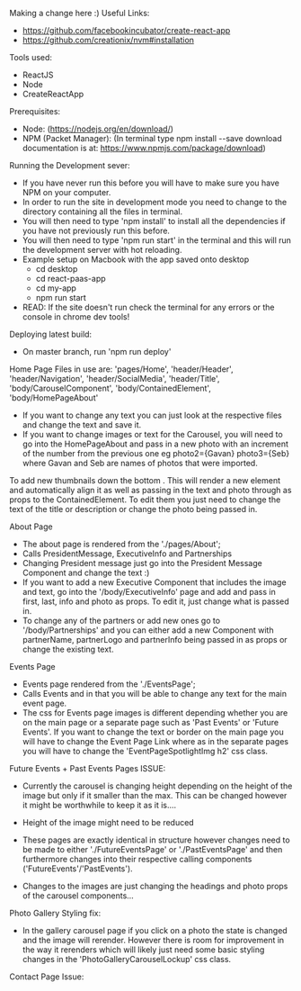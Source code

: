 Making a change here :)
Useful Links:
- https://github.com/facebookincubator/create-react-app
- https://github.com/creationix/nvm#installation

Tools used:
 - ReactJS
 - Node
 - CreateReactApp

 Prerequisites:
 - Node: (https://nodejs.org/en/download/)
 - NPM (Packet Manager): (In terminal type npm install --save download documentation is at: https://www.npmjs.com/package/download)
 

Running the Development sever:
- If you have never run this before you will have to make sure you have NPM on your computer.
- In order to run the site in development mode you need to change to the directory containing all the files in terminal.
- You will then need to type 'npm install' to install all the dependencies if you have not previously run this before.
- You will then need to type 'npm run start' in the terminal and this will run the development server with hot reloading.
- Example setup on Macbook with the app saved onto desktop
  - cd desktop
  - cd react-paas-app
  - cd my-app
  - npm run start
- READ: If the site doesn't run check the terminal for any errors or the console in chrome dev tools!

Deploying latest build:
- On master branch, run 'npm run deploy'

Home Page
Files in use are: 'pages/Home',
 'header/Header', 'header/Navigation', 'header/SocialMedia', 'header/Title',
 'body/CarouselComponent', 'body/ContainedElement', 'body/HomePageAbout'

- If you want to change any text you can just look at the respective files and change the text and save it.
- If you want to change images or text for the Carousel, you will need to go into the HomePageAbout and pass in a new photo with an increment of the number from the previous one eg photo2={Gavan} photo3={Seb} where Gavan and Seb are names of photos that were imported.

To add new thumbnails down the bottom <Col><ContainedElement photo={Example} title="Example" description="Example"/></Col>. This will render a new element and automatically align it as well as passing in the text and photo through as props to the ContainedElement. To edit them you just need to change the text of the title or description or change the photo being passed in.

About Page
- The about page is rendered from the './pages/About';
- Calls PresidentMessage, ExecutiveInfo and Partnerships
- Changing President message just go into the President Message Component and change the text :)
- If you want to add a new Executive Component that includes the image and text, go into the '/body/ExecutiveInfo' page and add <Col md={2}><PersonalDetails /></Col> and pass in first, last, info and photo as props. To edit it, just change what is passed in.
- To change any of the partners or add new ones go to '/body/Partnerships' and you can either add a new <PartnershipDetails /> Component with partnerName, partnerLogo and partnerInfo being passed in as props or change the existing text.

Events Page
- Events page rendered from the './EventsPage';
- Calls Events and in that you will be able to change any text for the main event page.
- The css for Events page images is different depending whether you are on the main page or a separate page such as 'Past Events' or 'Future Events'. If you want to change the text or border on the main page you will have to change the Event Page Link where as in the separate pages you will have to change the 'EventPageSpotlightImg h2' css class.


Future Events + Past Events Pages
ISSUE:
- Currently the carousel is changing height depending on the height of the image but only if it smaller than the max. This can be changed
 however it might be worthwhile to keep it as it is....
- Height of the image might need to be reduced


- These pages are exactly identical in structure however changes need to be made to either './FutureEventsPage' or './PastEventsPage'
 and then furthermore changes into their respective calling components ('FutureEvents'/'PastEvents').
- Changes to the images are just changing the headings and photo props of the carousel components...


Photo Gallery
Styling fix:
- In the gallery carousel page if you click on a photo the state is changed and the image will rerender. However there is room for
 improvement in the way it rerenders which will likely just need some  basic styling changes in the 'PhotoGalleryCarouselLockup' css class.

Contact Page
Issue:
